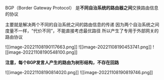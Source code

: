 BGP（Border Gateway Protocol） 是**不同自治系统的路由器之间**交换路由信息的协议

主要就是解决两个不同的自治系统之间的路由信息的传递
因为两个自治系统之间度量不一样，“代价不同”，不能直接考虑最优路径
所以产生了专用于外部网关的路由协议

![[image-20221108190117663.png]]
![[image-20221108190453741.png]]
![[image-20221108190548100.png]]

**注意，每个BGP发言人产生的路由为树形结构，不存在回路**

![[image-20221108190814020.png]]
![[image-20221108190819746.png]]

